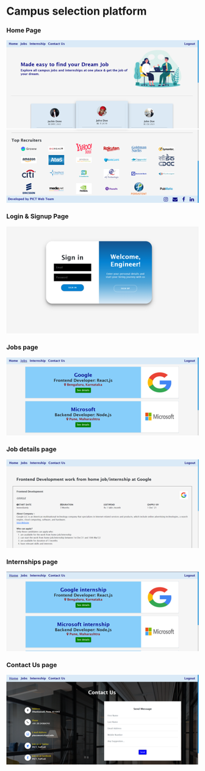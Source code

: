 # Campus selection platform

### Home Page 

![](../Screenshots/Home_page1.PNG)
![](../Screenshots/Home_page2.PNG)

### Login & Signup Page 

![](../Screenshots/LoginSignup.PNG)

### Jobs page

![](../Screenshots/Jobs.PNG)

### Job details page

![](../Screenshots/JobDetails.PNG)

### Internships page

![](../Screenshots/Internships.PNG)

### Contact Us page

![](../Screenshots/Contactus.PNG)